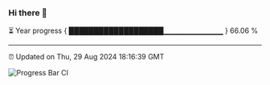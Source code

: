 ### Hi there 👋

⏳ Year progress { ███████████████████▁▁▁▁▁▁▁▁▁▁▁ } 66.06 %

---

⏰ Updated on Thu, 29 Aug 2024 18:16:39 GMT

![Progress Bar CI](https://github.com/liununu/liununu/workflows/Progress%20Bar%20CI/badge.svg)

